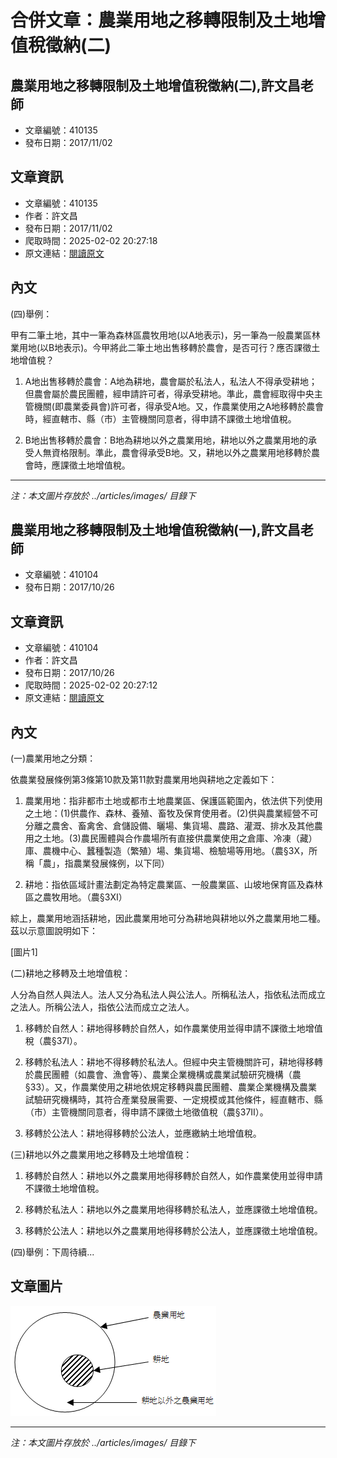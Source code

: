 # 合併文章：農業用地之移轉限制及土地增值稅徵納(二)

## 農業用地之移轉限制及土地增值稅徵納(二),許文昌老師
- 文章編號：410135
- 發布日期：2017/11/02


## 文章資訊
- 文章編號：410135
- 作者：許文昌
- 發布日期：2017/11/02
- 爬取時間：2025-02-02 20:27:18
- 原文連結：[閱讀原文](https://real-estate.get.com.tw/Columns/detail.aspx?no=410135)

## 內文
(四)舉例：

甲有二筆土地，其中一筆為森林區農牧用地(以A地表示)，另一筆為一般農業區林業用地(以B地表示)。今甲將此二筆土地出售移轉於農會，是否可行？應否課徵土地增值稅？

1. A地出售移轉於農會：A地為耕地，農會屬於私法人，私法人不得承受耕地；但農會屬於農民團體，經申請許可者，得承受耕地。準此，農會經取得中央主管機關(即農業委員會)許可者，得承受A地。又，作農業使用之A地移轉於農會時，經直轄市、縣（市）主管機關同意者，得申請不課徵土地增值稅。

2. B地出售移轉於農會：B地為耕地以外之農業用地，耕地以外之農業用地的承受人無資格限制。準此，農會得承受B地。又，耕地以外之農業用地移轉於農會時，應課徵土地增值稅。

---
*注：本文圖片存放於 ../articles/images/ 目錄下*


## 農業用地之移轉限制及土地增值稅徵納(一),許文昌老師
- 文章編號：410104
- 發布日期：2017/10/26


## 文章資訊
- 文章編號：410104
- 作者：許文昌
- 發布日期：2017/10/26
- 爬取時間：2025-02-02 20:27:12
- 原文連結：[閱讀原文](https://real-estate.get.com.tw/Columns/detail.aspx?no=410104)

## 內文
(一)農業用地之分類：

依農業發展條例第3條第10款及第11款對農業用地與耕地之定義如下：

1. 農業用地：指非都市土地或都市土地農業區、保護區範圍內，依法供下列使用之土地：(1)供農作、森林、養殖、畜牧及保育使用者。(2)供與農業經營不可分離之農舍、畜禽舍、倉儲設備、曬場、集貨場、農路、灌溉、排水及其他農用之土地。(3)農民團體與合作農場所有直接供農業使用之倉庫、冷凍（藏）庫、農機中心、蠶種製造（繁殖）場、集貨場、檢驗場等用地。（農§3Ⅹ，所稱「農」，指農業發展條例，以下同）

2. 耕地：指依區域計畫法劃定為特定農業區、一般農業區、山坡地保育區及森林區之農牧用地。（農§3Ⅺ）

綜上，農業用地涵括耕地，因此農業用地可分為耕地與耕地以外之農業用地二種。茲以示意圖說明如下：

[圖片1]

(二)耕地之移轉及土地增值稅：

人分為自然人與法人。法人又分為私法人與公法人。所稱私法人，指依私法而成立之法人。所稱公法人，指依公法而成立之法人。

1. 移轉於自然人：耕地得移轉於自然人，如作農業使用並得申請不課徵土地增值稅（農§37Ⅰ）。

2. 移轉於私法人：耕地不得移轉於私法人。但經中央主管機關許可，耕地得移轉於農民團體（如農會、漁會等）、農業企業機構或農業試驗研究機構（農§33）。又，作農業使用之耕地依規定移轉與農民團體、農業企業機構及農業試驗研究機構時，其符合產業發展需要、一定規模或其他條件，經直轄市、縣（市）主管機關同意者，得申請不課徵土地徵值稅（農§37Ⅱ）。

3. 移轉於公法人：耕地得移轉於公法人，並應繳納土地增值稅。

(三)耕地以外之農業用地之移轉及土地增值稅：

1. 移轉於自然人：耕地以外之農業用地得移轉於自然人，如作農業使用並得申請不課徵土地增值稅。

2. 移轉於私法人：耕地以外之農業用地得移轉於私法人，並應課徵土地增值稅。

3. 移轉於公法人：耕地以外之農業用地得移轉於公法人，並應課徵土地增值稅。

(四)舉例：下周待續...

## 文章圖片

![圖片1](../articles/images/410104_53d74174.png)


---
*注：本文圖片存放於 ../articles/images/ 目錄下*


